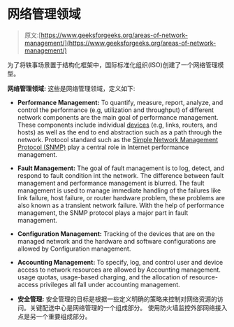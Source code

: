 # 网络管理领域

> 原文:[https://www.geeksforgeeks.org/areas-of-network-management/](https://www.geeksforgeeks.org/areas-of-network-management/)

为了将轶事场景置于结构化框架中，国际标准化组织(ISO)创建了一个网络管理模型。

**网络管理领域:**
这些是网络管理领域，定义如下:

*   **Performance Management:**
    To quantify, measure, report, analyze, and control the performance (e.g, utilization and throughput) of different network components are the main goal of performance management. These components include individual [devices](https://www.geeksforgeeks.org/network-devices-hub-repeater-bridge-switch-router-gateways/) (e.g, links, routers, and hosts) as well as the end to end abstraction such as a path through the network. Protocol standard such as the [Simple Network Management Protocol (SNMP)](https://www.geeksforgeeks.org/simple-network-management-protocol-snmp/) play a central role in Internet performance management.

*   **Fault Management:**
    The goal of fault management is to log, detect, and respond to fault condition int the network. The difference between fault management and performance management is blurred.
    The fault management is used to manage immediate handling of the failures like link failure, host failure, or router hardware problem, these problems are also known as a transient network failure. With the help of performance management, the SNMP protocol plays a major part in fault management.
*   **Configuration Management:**
    Tracking of the devices that are on the managed network and the hardware and software configurations are allowed by Configuration management.
*   **Accounting Management:**
    To specify, log, and control user and device access to network resources are allowed by Accounting management. usage quotas, usage-based charging, and the allocation of resource-access privileges all fall under accounting management.
*   **安全管理:**
    安全管理的目标是根据一些定义明确的策略来控制对网络资源的访问。关键配送中心是网络管理的一个组成部分。
    使用防火墙监控外部网络接入点是另一个重要组成部分。